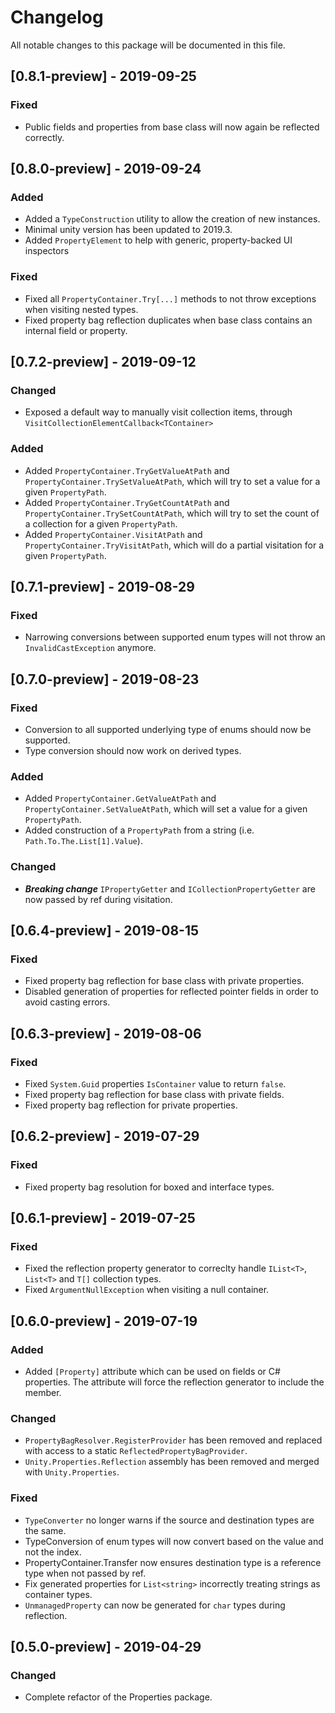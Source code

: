 # Changelog
All notable changes to this package will be documented in this file.

## [0.8.1-preview] - 2019-09-25
### Fixed
* Public fields and properties from base class will now again be reflected correctly.

## [0.8.0-preview] - 2019-09-24
### Added
* Added a `TypeConstruction` utility to allow the creation of new instances.
* Minimal unity version has been updated to 2019.3.
* Added `PropertyElement` to help with generic, property-backed UI inspectors

### Fixed
* Fixed all `PropertyContainer.Try[...]` methods to not throw exceptions when visiting nested types.
* Fixed property bag reflection duplicates when base class contains an internal field or property.

## [0.7.2-preview] - 2019-09-12
### Changed
* Exposed a default way to manually visit collection items, through `VisitCollectionElementCallback<TContainer>`

### Added
* Added `PropertyContainer.TryGetValueAtPath` and `PropertyContainer.TrySetValueAtPath`, which will try to set a value for a given `PropertyPath`.
* Added `PropertyContainer.TryGetCountAtPath` and `PropertyContainer.TrySetCountAtPath`, which will try to set the count of a collection for a given `PropertyPath`.
* Added `PropertyContainer.VisitAtPath` and `PropertyContainer.TryVisitAtPath`, which will do a partial visitation for a given `PropertyPath`.

## [0.7.1-preview] - 2019-08-29
### Fixed
* Narrowing conversions between supported enum types will not throw an `InvalidCastException` anymore. 

## [0.7.0-preview] - 2019-08-23
### Fixed
* Conversion to all supported underlying type of enums should now be supported.
* Type conversion should now work on derived types.

### Added
* Added `PropertyContainer.GetValueAtPath` and `PropertyContainer.SetValueAtPath`, which will set a value for a given `PropertyPath`.
* Added construction of a `PropertyPath` from a string (i.e. `Path.To.The.List[1].Value`).

### Changed
* ***Breaking change*** `IPropertyGetter` and `ICollectionPropertyGetter` are now passed by ref during visitation.

## [0.6.4-preview] - 2019-08-15

### Fixed
* Fixed property bag reflection for base class with private properties.
* Disabled generation of properties for reflected pointer fields in order to avoid casting errors.

## [0.6.3-preview] - 2019-08-06

### Fixed
* Fixed `System.Guid` properties `IsContainer` value to return `false`.
* Fixed property bag reflection for base class with private fields.
* Fixed property bag reflection for private properties.

## [0.6.2-preview] - 2019-07-29

### Fixed
* Fixed property bag resolution for boxed and interface types.

## [0.6.1-preview] - 2019-07-25

### Fixed
* Fixed the reflection property generator to correclty handle `IList<T>`, `List<T>` and `T[]` collection types.
* Fixed `ArgumentNullException` when visiting a null container.

## [0.6.0-preview] - 2019-07-19

### Added
* Added `[Property]` attribute which can be used on fields or C# properties. The attribute will force the reflection generator to include the member.

### Changed
* `PropertyBagResolver.RegisterProvider` has been removed and replaced with access to a static `ReflectedPropertyBagProvider`.
* `Unity.Properties.Reflection` assembly has been removed and merged with `Unity.Properties`.

### Fixed
* `TypeConverter` no longer warns if the source and destination types are the same.
* TypeConversion of enum types will now convert based on the value and not the index.
* PropertyContainer.Transfer now ensures destination type is a reference type when not passed by ref.
* Fix generated properties for `List<string>` incorrectly treating strings as container types.
* `UnmanagedProperty` can now be generated for `char` types during reflection.

## [0.5.0-preview] - 2019-04-29

### Changed
* Complete refactor of the Properties package.

<!-- Template for version sections
## [0.0.0-preview.0]

### New Features


### Upgrade guide


### Changes


### Fixes
-->

